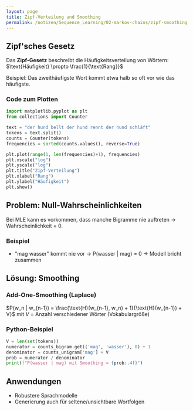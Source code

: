 ```yaml
---
layout: page
title: Zipf-Verteilung und Smoothing
permalink: /notizen/Sequence_Learning/02-markov-chains/zipf-smoothing
---
```


## Zipf'sches Gesetz

Das **Zipf-Gesetz** beschreibt die Häufigkeitsverteilung von Wörtern:
$\text{Häufigkeit} \propto \frac{1}{\text{Rang}}$

Beispiel: Das zweithäufigste Wort kommt etwa halb so oft vor wie das häufigste.

### Code zum Plotten

```python
import matplotlib.pyplot as plt
from collections import Counter

text = "der hund bellt der hund rennt der hund schläft"
tokens = text.split()
counts = Counter(tokens)
frequencies = sorted(counts.values(), reverse=True)

plt.plot(range(1, len(frequencies)+1), frequencies)
plt.xscale("log")
plt.yscale("log")
plt.title("Zipf-Verteilung")
plt.xlabel("Rang")
plt.ylabel("Häufigkeit")
plt.show()
```

## Problem: Null-Wahrscheinlichkeiten

Bei MLE kann es vorkommen, dass manche Bigramme nie auftreten → Wahrscheinlichkeit = 0.

### Beispiel

* "mag wasser" kommt nie vor → P(wasser \| mag) = 0 → Modell bricht zusammen

## Lösung: Smoothing

### Add-One-Smoothing (Laplace)

$P(w_n | w_{n-1}) = \frac{\text{H}(w_{n-1}, w_n) + 1}{\text{H}(w_{n-1}) + V}$
mit $V$ = Anzahl verschiedener Wörter (Vokabulargröße)

### Python-Beispiel

```python
V = len(set(tokens))
numerator = counts_bigram.get(('mag', 'wasser'), 0) + 1
denominator = counts_unigram['mag'] + V
prob = numerator / denominator
print(f"P(wasser | mag) mit Smoothing = {prob:.4f}")
```

## Anwendungen

* Robustere Sprachmodelle
* Generierung auch für seltene/unsichtbare Wortfolgen

